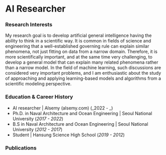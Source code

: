 # AI Researcher

### Research Interests
My research goal is to develop artificial general intelligence having the ability to think in a scientific way. 
It is common in fields of science and engineering that a well-established governing rule can explain similar phenomena, not just fitting on data from a narrow domain. 
Therefore, it is more scientifically important, and at the same time very challenging, to develop a general model that can explain many related phenomena rather than a narrow model. 
In the field of machine learning, such discussions are considered very important problems, and I am enthusiastic about the study of approaching and applying learning-based models and algorithms from a scientific modeling perspective.

### Education & Career History
- AI researcher | Alsemy (alsemy.com) (_2022 - _)
- Ph.D. in Naval Architecture and Ocean Engineering | Seoul National University (_2017 - 2022_)
- B.S in Naval Architecture and Ocean Engineering | Seoul National University (_2012 - 2017_)
- Student | Hansung Science High School (_2019 - 2012_)

### Publications
